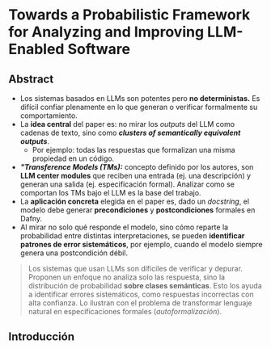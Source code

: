 # Towards a Probabilistic Framework for Analyzing and Improving LLM-Enabled Software

## Abstract

- Los sistemas basados en LLMs son potentes pero **no deterministas.** Es difícil confiar plenamente en lo que generan o verificar formalmente su comportamiento.
- La **idea central** del paper es: no mirar los *outputs* del LLM como cadenas de texto, sino como ***clusters of semantically equivalent outputs***. 
	- Por ejemplo: todas las respuestas que formalizan una misma propiedad en un código.
- ***"Transference Models (TMs):*** concepto definido por los autores, son **LLM center modules** que reciben una entrada (ej. una descripción) y generan una salida (ej. especificación formal). Analizar como se comportan los TMs bajo el LLM es la base del trabajo.
- La **aplicación concreta** elegida en el paper es, dado un *docstring*, el modelo debe generar **precondiciones** y **postcondiciones** formales en Dafny.
- Al mirar no solo qué responde el modelo, sino cómo reparte la probabilidad entre distintas interpretaciones, se pueden **identificar patrones de error sistemáticos**, por ejemplo, cuando el modelo siempre genera una postcondición débil. 

> Los sistemas que usan LLMs son díficiles de verificar y depurar. Proponen un enfoque no analiza solo las respuesta, sino la distribución de probabilidad **sobre clases semánticas**. Esto los ayuda a identificar errores sistemáticos, como respuestas incorrectas con alta confianza. Lo ilustran con el problema de transformar lenguaje natural en especificaciones formales (*autoformalización*). 


## Introducción

